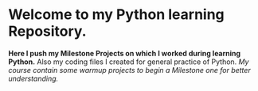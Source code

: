 # Welcome to my Python learning Repository.
**Here I push my Milestone Projects on which I worked during learning Python.** Also my coding files I created for general practice of Python. 
*My course contain some warmup projects to begin a Milestone one for better understanding.*
